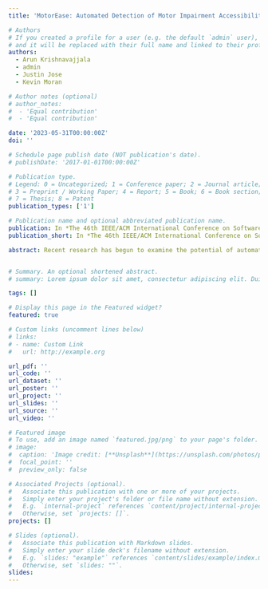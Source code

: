 ```yaml
---
title: 'MotorEase: Automated Detection of Motor Impairment Accessibility Issues in Mobile App UIs'

# Authors
# If you created a profile for a user (e.g. the default `admin` user), write the username (folder name) here
# and it will be replaced with their full name and linked to their profile.
authors:
  - Arun Krishnavajjala
  - admin
  - Justin Jose
  - Kevin Moran

# Author notes (optional)
# author_notes:
#  - 'Equal contribution'
#  - 'Equal contribution'

date: '2023-05-31T00:00:00Z'
doi: ''

# Schedule page publish date (NOT publication's date).
# publishDate: '2017-01-01T00:00:00Z'

# Publication type.
# Legend: 0 = Uncategorized; 1 = Conference paper; 2 = Journal article;
# 3 = Preprint / Working Paper; 4 = Report; 5 = Book; 6 = Book section;
# 7 = Thesis; 8 = Patent
publication_types: ['1']

# Publication name and optional abbreviated publication name.
publication: In *The 46th IEEE/ACM International Conference on Software Engineering (ICSE 2024), Lisbon, Portugal, April 14th-20th, 2024, to appear*
publication_short: In *The 46th IEEE/ACM International Conference on Software Engineering (ICSE 2024), Lisbon, Portugal, April 14th-20th, 2024, to appear*

abstract: Recent research has begun to examine the potential of automatically finding and fixing accessibility issues that manifest in software. However, while recent work makes important progress, it has generally been skewed toward identifying issues that affect users with certain disabilities, such as those with visual or hearing impairments. However there are other groups of users with different types of disabilities that also need software tooling support to improve their experience. As such, this paper aims to automatically identify accessibility issues in mobile apps that affect users with motor-impairments. To move toward this goal, this paper introduces a novel approach, called MotorEase, capable of identifying accessibility issues in mobile app UIs that impact motor-impaired users. Motor-impaired users often have limited ability to interact with touch-based devices, and instead may make use of a switch or other assistive mechanism - hence UIs must be designed to support both limited touch gestures and the use of assistive devices. MotorEase adapts computer vision and text processing techniques to enable a semantic understanding of app UI screens, enabling the detection of violations related to four popular, previously unexplored UI design guidelines that support motor-impaired users, including: (i) visual touch target size, (ii) expanding sections, (iii) persisting elements, and (iv) adjacent icon visual 


# Summary. An optional shortened abstract.
# summary: Lorem ipsum dolor sit amet, consectetur adipiscing elit. Duis posuere tellus ac convallis placerat. Proin tincidunt magna sed ex sollicitudin condimentum.

tags: []

# Display this page in the Featured widget?
featured: true

# Custom links (uncomment lines below)
# links:
# - name: Custom Link
#   url: http://example.org

url_pdf: ''
url_code: ''
url_dataset: ''
url_poster: ''
url_project: ''
url_slides: ''
url_source: ''
url_video: ''

# Featured image
# To use, add an image named `featured.jpg/png` to your page's folder.
# image:
#  caption: 'Image credit: [**Unsplash**](https://unsplash.com/photos/pLCdAaMFLTE)'
#  focal_point: ''
#  preview_only: false

# Associated Projects (optional).
#   Associate this publication with one or more of your projects.
#   Simply enter your project's folder or file name without extension.
#   E.g. `internal-project` references `content/project/internal-project/index.md`.
#   Otherwise, set `projects: []`.
projects: []

# Slides (optional).
#   Associate this publication with Markdown slides.
#   Simply enter your slide deck's filename without extension.
#   E.g. `slides: "example"` references `content/slides/example/index.md`.
#   Otherwise, set `slides: ""`.
slides:
---
```


<!-- {{% callout note %}}
Click the _Cite_ button above to demo the feature to enable visitors to import publication metadata into their reference management software.
{{% /callout %}}

{{% callout note %}}
Create your slides in Markdown - click the _Slides_ button to check out the example.
{{% /callout %}}

Supplementary notes can be added here, including [code, math, and images](https://wowchemy.com/docs/writing-markdown-latex/).
 -->
